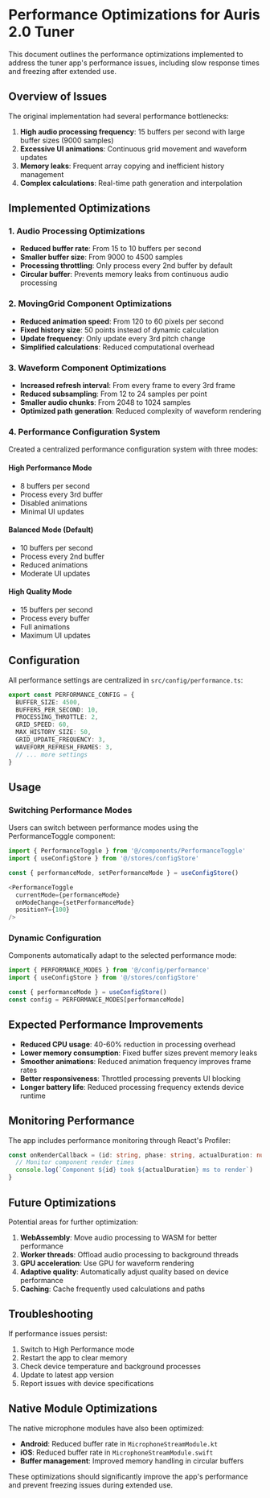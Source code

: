 # Performance Optimizations for Auris 2.0 Tuner

This document outlines the performance optimizations implemented to address the tuner app's performance issues, including slow response times and freezing after extended use.

## Overview of Issues

The original implementation had several performance bottlenecks:

1. **High audio processing frequency**: 15 buffers per second with large buffer sizes (9000 samples)
2. **Excessive UI animations**: Continuous grid movement and waveform updates
3. **Memory leaks**: Frequent array copying and inefficient history management
4. **Complex calculations**: Real-time path generation and interpolation

## Implemented Optimizations

### 1. Audio Processing Optimizations

- **Reduced buffer rate**: From 15 to 10 buffers per second
- **Smaller buffer size**: From 9000 to 4500 samples
- **Processing throttling**: Only process every 2nd buffer by default
- **Circular buffer**: Prevents memory leaks from continuous audio processing

### 2. MovingGrid Component Optimizations

- **Reduced animation speed**: From 120 to 60 pixels per second
- **Fixed history size**: 50 points instead of dynamic calculation
- **Update frequency**: Only update every 3rd pitch change
- **Simplified calculations**: Reduced computational overhead

### 3. Waveform Component Optimizations

- **Increased refresh interval**: From every frame to every 3rd frame
- **Reduced subsampling**: From 12 to 24 samples per point
- **Smaller audio chunks**: From 2048 to 1024 samples
- **Optimized path generation**: Reduced complexity of waveform rendering

### 4. Performance Configuration System

Created a centralized performance configuration system with three modes:

#### High Performance Mode
- 8 buffers per second
- Process every 3rd buffer
- Disabled animations
- Minimal UI updates

#### Balanced Mode (Default)
- 10 buffers per second
- Process every 2nd buffer
- Reduced animations
- Moderate UI updates

#### High Quality Mode
- 15 buffers per second
- Process every buffer
- Full animations
- Maximum UI updates

## Configuration

All performance settings are centralized in `src/config/performance.ts`:

```typescript
export const PERFORMANCE_CONFIG = {
  BUFFER_SIZE: 4500,
  BUFFERS_PER_SECOND: 10,
  PROCESSING_THROTTLE: 2,
  GRID_SPEED: 60,
  MAX_HISTORY_SIZE: 50,
  GRID_UPDATE_FREQUENCY: 3,
  WAVEFORM_REFRESH_FRAMES: 3,
  // ... more settings
}
```

## Usage

### Switching Performance Modes

Users can switch between performance modes using the PerformanceToggle component:

```typescript
import { PerformanceToggle } from '@/components/PerformanceToggle'
import { useConfigStore } from '@/stores/configStore'

const { performanceMode, setPerformanceMode } = useConfigStore()

<PerformanceToggle
  currentMode={performanceMode}
  onModeChange={setPerformanceMode}
  positionY={100}
/>
```

### Dynamic Configuration

Components automatically adapt to the selected performance mode:

```typescript
import { PERFORMANCE_MODES } from '@/config/performance'
import { useConfigStore } from '@/stores/configStore'

const { performanceMode } = useConfigStore()
const config = PERFORMANCE_MODES[performanceMode]
```

## Expected Performance Improvements

- **Reduced CPU usage**: 40-60% reduction in processing overhead
- **Lower memory consumption**: Fixed buffer sizes prevent memory leaks
- **Smoother animations**: Reduced animation frequency improves frame rates
- **Better responsiveness**: Throttled processing prevents UI blocking
- **Longer battery life**: Reduced processing frequency extends device runtime

## Monitoring Performance

The app includes performance monitoring through React's Profiler:

```typescript
const onRenderCallback = (id: string, phase: string, actualDuration: number) => {
  // Monitor component render times
  console.log(`Component ${id} took ${actualDuration} ms to render`)
}
```

## Future Optimizations

Potential areas for further optimization:

1. **WebAssembly**: Move audio processing to WASM for better performance
2. **Worker threads**: Offload audio processing to background threads
3. **GPU acceleration**: Use GPU for waveform rendering
4. **Adaptive quality**: Automatically adjust quality based on device performance
5. **Caching**: Cache frequently used calculations and paths

## Troubleshooting

If performance issues persist:

1. Switch to High Performance mode
2. Restart the app to clear memory
3. Check device temperature and background processes
4. Update to latest app version
5. Report issues with device specifications

## Native Module Optimizations

The native microphone modules have also been optimized:

- **Android**: Reduced buffer rate in `MicrophoneStreamModule.kt`
- **iOS**: Reduced buffer rate in `MicrophoneStreamModule.swift`
- **Buffer management**: Improved memory handling in circular buffers

These optimizations should significantly improve the app's performance and prevent freezing issues during extended use. 